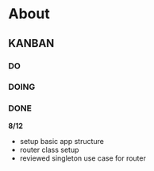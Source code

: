 # About


## KANBAN


### DO


### DOING


### DONE

**8/12**
- setup basic app structure
- router class setup
- reviewed singleton use case for router
